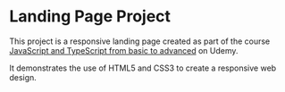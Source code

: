 # Landing Page Project

This project is a responsive landing page created as part of the course [JavaScript and TypeScript from basic to advanced](https://www.udemy.com/course/curso-de-javascript-moderno-do-basico-ao-avancado/) on Udemy.

It demonstrates the use of HTML5 and CSS3 to create a responsive web design.
